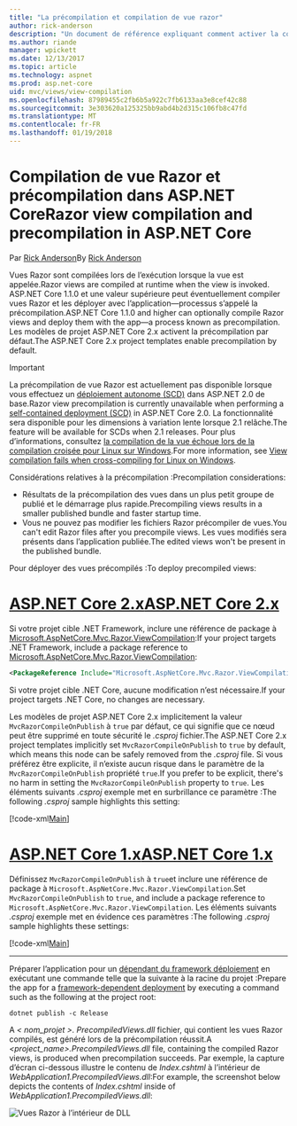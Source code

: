 ```yaml
---
title: "La précompilation et compilation de vue razor"
author: rick-anderson
description: "Un document de référence expliquant comment activer la compilation de vue MVC Razor et précompilation dans les applications ASP.NET Core."
ms.author: riande
manager: wpickett
ms.date: 12/13/2017
ms.topic: article
ms.technology: aspnet
ms.prod: asp.net-core
uid: mvc/views/view-compilation
ms.openlocfilehash: 87989455c2fb6b5a922c7fb6133aa3e8cef42c88
ms.sourcegitcommit: 3e303620a125325bb9abd4b2d315c106fb8c47fd
ms.translationtype: MT
ms.contentlocale: fr-FR
ms.lasthandoff: 01/19/2018
---
```

# <a name="razor-view-compilation-and-precompilation-in-aspnet-core"></a><span data-ttu-id="cea6d-103">Compilation de vue Razor et précompilation dans ASP.NET Core</span><span class="sxs-lookup"><span data-stu-id="cea6d-103">Razor view compilation and precompilation in ASP.NET Core</span></span>

<span data-ttu-id="cea6d-104">Par [Rick Anderson](https://twitter.com/RickAndMSFT)</span><span class="sxs-lookup"><span data-stu-id="cea6d-104">By [Rick Anderson](https://twitter.com/RickAndMSFT)</span></span>

<span data-ttu-id="cea6d-105">Vues Razor sont compilées lors de l’exécution lorsque la vue est appelée.</span><span class="sxs-lookup"><span data-stu-id="cea6d-105">Razor views are compiled at runtime when the view is invoked.</span></span> <span data-ttu-id="cea6d-106">ASP.NET Core 1.1.0 et une valeur supérieure peut éventuellement compiler vues Razor et les déployer avec l’application&mdash;processus s’appelé la précompilation.</span><span class="sxs-lookup"><span data-stu-id="cea6d-106">ASP.NET Core 1.1.0 and higher can optionally compile Razor views and deploy them with the app&mdash;a process known as precompilation.</span></span> <span data-ttu-id="cea6d-107">Les modèles de projet ASP.NET Core 2.x activent la précompilation par défaut.</span><span class="sxs-lookup"><span data-stu-id="cea6d-107">The ASP.NET Core 2.x project templates enable precompilation by default.</span></span>

> [!IMPORTANT]
> <span data-ttu-id="cea6d-108">La précompilation de vue Razor est actuellement pas disponible lorsque vous effectuez un [déploiement autonome (SCD)](/dotnet/core/deploying/#self-contained-deployments-scd) dans ASP.NET 2.0 de base.</span><span class="sxs-lookup"><span data-stu-id="cea6d-108">Razor view precompilation is currently unavailable when performing a [self-contained deployment (SCD)](/dotnet/core/deploying/#self-contained-deployments-scd) in ASP.NET Core 2.0.</span></span> <span data-ttu-id="cea6d-109">La fonctionnalité sera disponible pour les dimensions à variation lente lorsque 2.1 relâche.</span><span class="sxs-lookup"><span data-stu-id="cea6d-109">The feature will be available for SCDs when 2.1 releases.</span></span> <span data-ttu-id="cea6d-110">Pour plus d’informations, consultez [la compilation de la vue échoue lors de la compilation croisée pour Linux sur Windows](https://github.com/aspnet/MvcPrecompilation/issues/102).</span><span class="sxs-lookup"><span data-stu-id="cea6d-110">For more information, see [View compilation fails when cross-compiling for Linux on Windows](https://github.com/aspnet/MvcPrecompilation/issues/102).</span></span>

<span data-ttu-id="cea6d-111">Considérations relatives à la précompilation :</span><span class="sxs-lookup"><span data-stu-id="cea6d-111">Precompilation considerations:</span></span>

* <span data-ttu-id="cea6d-112">Résultats de la précompilation des vues dans un plus petit groupe de publié et le démarrage plus rapide.</span><span class="sxs-lookup"><span data-stu-id="cea6d-112">Precompiling views results in a smaller published bundle and faster startup time.</span></span>
* <span data-ttu-id="cea6d-113">Vous ne pouvez pas modifier les fichiers Razor précompiler de vues.</span><span class="sxs-lookup"><span data-stu-id="cea6d-113">You can't edit Razor files after you precompile views.</span></span> <span data-ttu-id="cea6d-114">Les vues modifiés sera présents dans l’application publiée.</span><span class="sxs-lookup"><span data-stu-id="cea6d-114">The edited views won't be present in the published bundle.</span></span> 

<span data-ttu-id="cea6d-115">Pour déployer des vues précompilés :</span><span class="sxs-lookup"><span data-stu-id="cea6d-115">To deploy precompiled views:</span></span>

# <a name="aspnet-core-2xtabaspnetcore2x"></a>[<span data-ttu-id="cea6d-116">ASP.NET Core 2.x</span><span class="sxs-lookup"><span data-stu-id="cea6d-116">ASP.NET Core 2.x</span></span>](#tab/aspnetcore2x)

<span data-ttu-id="cea6d-117">Si votre projet cible .NET Framework, inclure une référence de package à [Microsoft.AspNetCore.Mvc.Razor.ViewCompilation](https://www.nuget.org/packages/Microsoft.AspNetCore.Mvc.Razor.ViewCompilation/):</span><span class="sxs-lookup"><span data-stu-id="cea6d-117">If your project targets .NET Framework, include a package reference to [Microsoft.AspNetCore.Mvc.Razor.ViewCompilation](https://www.nuget.org/packages/Microsoft.AspNetCore.Mvc.Razor.ViewCompilation/):</span></span>

```xml
<PackageReference Include="Microsoft.AspNetCore.Mvc.Razor.ViewCompilation" Version="2.0.0" PrivateAssets="All" />
```

<span data-ttu-id="cea6d-118">Si votre projet cible .NET Core, aucune modification n’est nécessaire.</span><span class="sxs-lookup"><span data-stu-id="cea6d-118">If your project targets .NET Core, no changes are necessary.</span></span>

<span data-ttu-id="cea6d-119">Les modèles de projet ASP.NET Core 2.x implicitement la valeur `MvcRazorCompileOnPublish` à `true` par défaut, ce qui signifie que ce nœud peut être supprimé en toute sécurité le *.csproj* fichier.</span><span class="sxs-lookup"><span data-stu-id="cea6d-119">The ASP.NET Core 2.x project templates implicitly set `MvcRazorCompileOnPublish` to `true` by default, which means this node can be safely removed from the *.csproj* file.</span></span> <span data-ttu-id="cea6d-120">Si vous préférez être explicite, il n’existe aucun risque dans le paramètre de la `MvcRazorCompileOnPublish` propriété `true`.</span><span class="sxs-lookup"><span data-stu-id="cea6d-120">If you prefer to be explicit, there's no harm in setting the `MvcRazorCompileOnPublish` property to `true`.</span></span> <span data-ttu-id="cea6d-121">Les éléments suivants *.csproj* exemple met en surbrillance ce paramètre :</span><span class="sxs-lookup"><span data-stu-id="cea6d-121">The following *.csproj* sample highlights this setting:</span></span>

[!code-xml[Main](view-compilation\sample\MvcRazorCompileOnPublish2.csproj?highlight=5)]

# <a name="aspnet-core-1xtabaspnetcore1x"></a>[<span data-ttu-id="cea6d-122">ASP.NET Core 1.x</span><span class="sxs-lookup"><span data-stu-id="cea6d-122">ASP.NET Core 1.x</span></span>](#tab/aspnetcore1x)

<span data-ttu-id="cea6d-123">Définissez `MvcRazorCompileOnPublish` à `true`et inclure une référence de package à `Microsoft.AspNetCore.Mvc.Razor.ViewCompilation`.</span><span class="sxs-lookup"><span data-stu-id="cea6d-123">Set `MvcRazorCompileOnPublish` to `true`, and include a package reference to `Microsoft.AspNetCore.Mvc.Razor.ViewCompilation`.</span></span> <span data-ttu-id="cea6d-124">Les éléments suivants *.csproj* exemple met en évidence ces paramètres :</span><span class="sxs-lookup"><span data-stu-id="cea6d-124">The following *.csproj* sample highlights these settings:</span></span>

[!code-xml[Main](view-compilation\sample\MvcRazorCompileOnPublish.csproj?highlight=5,12)]

---

<span data-ttu-id="cea6d-125">Préparer l’application pour un [dépendant du framework déploiement](/dotnet/core/deploying/#framework-dependent-deployments-fdd) en exécutant une commande telle que la suivante à la racine du projet :</span><span class="sxs-lookup"><span data-stu-id="cea6d-125">Prepare the app for a [framework-dependent deployment](/dotnet/core/deploying/#framework-dependent-deployments-fdd) by executing a command such as the following at the project root:</span></span>

```console
dotnet publish -c Release
```

<span data-ttu-id="cea6d-126">A *< nom_projet >. PrecompiledViews.dll* fichier, qui contient les vues Razor compilés, est généré lors de la précompilation réussit.</span><span class="sxs-lookup"><span data-stu-id="cea6d-126">A *<project_name>.PrecompiledViews.dll* file, containing the compiled Razor views, is produced when precompilation succeeds.</span></span> <span data-ttu-id="cea6d-127">Par exemple, la capture d’écran ci-dessous illustre le contenu de *Index.cshtml* à l’intérieur de *WebApplication1.PrecompiledViews.dll*:</span><span class="sxs-lookup"><span data-stu-id="cea6d-127">For example, the screenshot below depicts the contents of *Index.cshtml* inside of *WebApplication1.PrecompiledViews.dll*:</span></span>

![Vues Razor à l’intérieur de DLL](view-compilation/_static/razor-views-in-dll.png)
